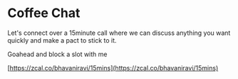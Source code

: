 # Coffee Chat

Let's connect over a 15minute call where we can discuss anything you want quickly and make a pact to stick to it.

Goahead and block a slot with me

[https://zcal.co/bhavaniravi/15mins](https://zcal.co/bhavaniravi/15mins)
